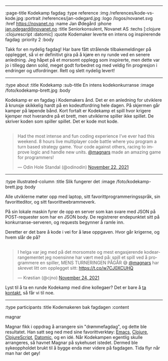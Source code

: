 --------------------------------------------------------------------------------
:page-title Kodekamp fagdag
:type reference
:img /references/kode-vs-kode.jpg
:portrait /references/jan-odegard.jpg
:logo /logos/novanet.svg
:href https://novanet.no
:name Jan Ødegård
:phone jan.odegard@novanet.no
:title Seniorkonsulent, Novanet AS
:techs [:clojure :clojurescript :datomic]
:quote Kodemaker leverte en intens og inspirerende fagdag
:priority 2
:body

Takk for en nydelig fagdag! Har bare fått strålende tilbakemeldinger på
opplegget, så vi er definitivt gira på å kjøre en ny runde ved en senere
anledning. Jeg håpet på et morsomt opplegg som inspirerte, men dette var jo i
tillegg dønn solid, meget godt forbedret og med veldig fin progresjon i
endringer og utfordringer. Rett og slett nydelig levert!

--------------------------------------------------------------------------------
:type about
:title Kodekamp
:sub-title En intens kodekonkurranse
:image /foto/kodekamp-brett.jpg
:body

Kodekamp er en fagdag i Kodemakers ånd. Det er en anledning for utviklere å
krunsje skikkelig hardt på en kodeutfordring hele dagen. På skjermen går kamper
på løpende bånd. Kort fortalt er Kodekamp et spill hvor krigere kjemper mot
hverandre på et brett, men utviklerne spiller ikke spillet. De skriver koden som
spiller spillet. Det er kode mot kode.

<div style="margin-top: 30px;">
<blockquote class="twitter-tweet"><p lang="en" dir="ltr">Had the most intense and fun coding experience I’ve ever had this weekend. 8 hours live multiplayer code battle where you program a turn based strategy game. Your code against others, racing to improve logic and handle new units. <a href="https://twitter.com/magnars?ref_src=twsrc%5Etfw">@magnars</a> made an amazing game for programmers!</p>&mdash; Odin Hole Standal (@odinodin) <a href="https://twitter.com/odinodin/status/1462677538598268932?ref_src=twsrc%5Etfw">November 22, 2021</a></blockquote>
</div>

--------------------------------------------------------------------------------

:type illustrated-column
:title Slik fungerer det
:image /foto/kodekamp-brett.jpg
:body

Alle utviklerne møter opp med laptop, sitt favorittprogrammeringsspråk, sin favoritteditor, og sitt favorittwebrammeverk.

På sin lokale maskin fyrer de opp en server som kan svare med JSON på POST-requester som har en JSON body. De registrerer endepunktet sitt på konkurranse-serveren, og requests begynner å ramle inn.

Deretter er det bare å kode i vei for å løse oppgaven. Hvor går krigerne, og hvem slår de på?

<div style="margin-top: 30px;">
<blockquote class="twitter-tweet"><p lang="no" dir="ltr">I helga var jeg med på det morsomste og mest engasjerende kodearrangementet jeg noensinne har vært med på: spill et spill ved å programmere en spiller, MENS TURNERINGEN PÅGÅR 😅 <a href="https://twitter.com/magnars?ref_src=twsrc%5Etfw">@magnars</a> har skrevet litt om opplegget sitt: <a href="https://t.co/w7CJ0XCUHQ">https://t.co/w7CJ0XCUHQ</a></p>&mdash; Krøstian (@cjno) <a href="https://twitter.com/cjno/status/1463413957109207041?ref_src=twsrc%5Etfw">November 24, 2021</a></blockquote> <script async src="https://platform.twitter.com/widgets.js" charset="utf-8"></script>
</div>

Lyst til å ta en runde Kodekamp med dine kollegaer? Det er bare å [ta kontakt](mailto:kontakt@kodemaker.no), så får vi til noe.

--------------------------------------------------------------------------------

:type participants
:title Kodemakeren bak fagdagen
:content

magnar

Magnar fikk i oppdrag å arrangere sin "drømmefagdag", og dette ble resultatet.
Han satt seg ned med sine favorittverktøy: [Emacs](/emacs/), [Clojure](/clojure/),
[ClojureScript](/clojurescript/), [Datomic](/datomic/), og en idé. Når Kodekampen
egentlig skulle arrangeres, så havnet Magnar på sykehuset istedet. Dermed ble
sykeoppholdet brukt til å bygge enda mer videre på fagdagen. Tida flyr når man
har det gøy!
